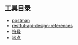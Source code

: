 工具目录
---

- [postman](../../docs/tools/postman/设置token和authorization认证信息传参.md)
- [restful-api-design-references](https://github.com/aisuhua/restful-api-design-references#设计模式)
- [符号](../../emoji-list.md#符号)
- [地点](../../emoji-list.md#地点)

